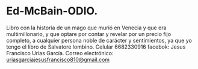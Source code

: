 # Ed-McBain-ODIO.
Libro con la historia de un mago que murió en Venecia y que era multimillonario, y que optare por contar y revelar por un precio fijo completo, a cualquier persona noble de carácter y sentimientos, ya que yo tengo el libro de Salvatore lombino. Celular 6682330916 facebok: Jesus Francisco Urias García. Correo electrónico: uriasgarciajesusfrancisco810@gmail.com
